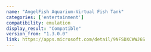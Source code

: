 ```yaml
---
name: "AngelFish Aquarium-Virtual Fish Tank"
categories: ['entertainment']
compatibility: emulation
display_result: "Compatible"
version_from: "1.3.0.0"
link: https://apps.microsoft.com/detail/9NFSDXCWWJ6S
---
```

